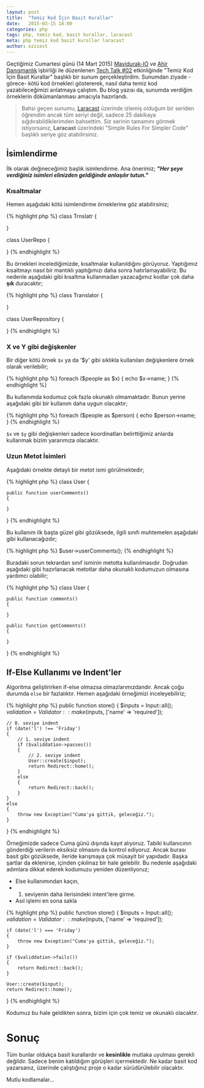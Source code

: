 ```yaml
---
layout: post
title:  "Temiz Kod İçin Basit Kurallar"
date:   2015-03-15 18:00
categories: php
tags: php, temiz kod, basit kurallar, laracast
meta: php temiz kod basit kurallar laracast
author: ozziest
---
```


Geçtiğimiz Cumartesi günü (14 Mart 2015) [Mavidurak-IO](http://mavidurak.github.io) ve [Ahir Danışmanlık](http://ahir.com.tr) işbirliği ile düzenlenen [Tech Talk #02]() etkinliğinde "Temiz Kod İçin Basit Kurallar" başlıklı bir sunum gerçekleştirdim. Sunumdan ziyade -görece- kötü kod örnekleri göstererek, nasıl daha temiz kod yazabileceğimizi anlatmaya çalıştım. Bu blog yazısı da, sunumda verdiğim örneklerin dökümanlanması amacıyla hazırlandı. 

> Bahsi geçen sunumu, [Laracast](http://laracast.com) üzerinde izlemiş olduğum bir seriden öğrendim ancak tüm seriyi değil, sadece 25 dakikaya sığdırabildiklerimden bahsettim.  Siz serinin tamamını görmek istiyorsanız, **Laracast** üzerindeki "Simple Rules For Simpler Code" başlıklı seriye göz atabilirsiniz. 

## İsimlendirme 

İlk olarak değineceğimiz başlık isimlendirme. Ana önerimiz; ***"Her şeye verdiğiniz isimleri elinizden geldiğinde anlaşılır tutun."***


### Kısaltmalar 

Hemen aşağıdaki kötü isimlendirme örneklerine göz atabilirsiniz;

{% highlight php %}
class Trnslatr {
    

}

class UserRepo {
    

}
{% endhighlight %}

Bu örnekleri incelediğimizde, kısaltmalar kullanıldığını görüyoruz. Yaptığımız kısaltmayı nasıl bir mantıklı yaptığımızı daha sonra hatırlamayabiliriz. Bu nedenle aşağıdaki gibi kısaltma kullanmadan yazacağımız kodlar çok daha **şık** duracaktır;

{% highlight php %}
class Translator {
    

}

class UserRepository {
    

}
{% endhighlight %}

### X ve Y gibi değişkenler

Bir diğer kötü örnek `$x` ya da '$y' gibi sıklıkla kullanılan değişkenlere örnek olarak verilebilir;

{% highlight php %}
foreach ($people as $x) 
{
    echo $x->name;
}
{% endhighlight %}


Bu kullanımda kodumuz çok fazla okunaklı olmamaktadır. Bunun yerine aşağıdaki gibi bir kullanım daha uygun olacaktır;

{% highlight php %}
foreach ($people as $person) 
{
    echo $person->name;
}
{% endhighlight %}

`$x` ve `$y` gibi değişkenleri sadece koordinatları belirttiğimiz anlarda kullanmak bizim yararımıza olacaktır.

### Uzun Metot İsimleri

Aşağıdaki örnekte detaylı bir metot ismi görülmektedir;

{% highlight php %}
class User {

    public function userComments()
    {

    }

}
{% endhighlight %}

Bu kullanım ilk başta güzel gibi gözüksede, ilgili sınıfı muhtemelen aşağıdaki gibi kullanacağızdır; 

{% highlight php %}
$user->userComments();
{% endhighlight %}


Buradaki sorun tekrardan sınıf isminin metotta kullanılmasıdır. Doğrudan aşağıdaki gibi hazırlanacak metotlar daha okunaklı kodumuzun olmasına yardımcı olabilir;

{% highlight php %}
class User {

    public function comments()
    {

    }

    public function getComments()
    {

    }

}
{% endhighlight %}


## If-Else Kullanımı ve Indent'ler

Algoritma geliştirirken if-else olmazsa olmazlarımızdandır. Ancak çoğu durumda `else` bir fazlalıktır. Hemen aşağıdaki örneğimizi inceleyebiliriz;

{% highlight php %}
public function store()
{
    $inputs = Input::all();
    $validation = Validator::make($inputs, ['name' => 'required']);

    // 0. seviye indent
    if (date('l') !== 'Friday')
    {
        // 1. seviye indent
        if ($validdation->passes())
        {
            // 2. seviye indent
            User::create($input);
            return Redirect::home();
        }
        else
        {
            return Redirect::back();
        }
    }
    else
    {
        throw new Exception("Cuma'ya gittik, geleceğiz.");
    }

}
{% endhighlight %}

Örneğimizde sadece Cuma günü dışında kayıt alıyoruz. Tabiki kullanıcının gönderdiği verilerin eksiksiz olmasını da kontrol ediyoruz. Ancak burası basit gibi gözüksede, ileride karışmaya çok müsayit bir yapıdadır. Başka şartlar da eklenirse, içinden çıkılmaz bir hale gelebilir. Bu nedenle aşağıdaki adımlara dikkat ederek kodumuzu yeniden düzenliyoruz;

* Else kullanımından kaçın,
* 1. seviyenin daha ilerisindeki intent'lere girme.
* Asıl işlemi en sona sakla


{% highlight php %}
public function store()
{
    $inputs = Input::all();
    $validation = Validator::make($inputs, ['name' => 'required']);

    if (date('l') === 'Friday')
    {
        throw new Exception("Cuma'ya gittik, geleceğiz.");
    }

    if ($validdation->fails())
    {
        return Redirect::back();
    }

    User::create($input);
    return Redirect::home();

}
{% endhighlight %}

Kodumuz bu hale geldikten sonra, bizim için çok temiz ve okunaklı olacaktır. 

# Sonuç

Tüm bunlar oldukça basit kurallardır ve **kesinlikle** mutlaka uyulması gerekli değildir. Sadece benim katıldığım görüşleri içermektedir. Ne kadar basit kod yazarsanız, üzerinde çalıştığınız proje o kadar sürüdürülebilir olacaktır. 

Mutlu kodlamalar...







